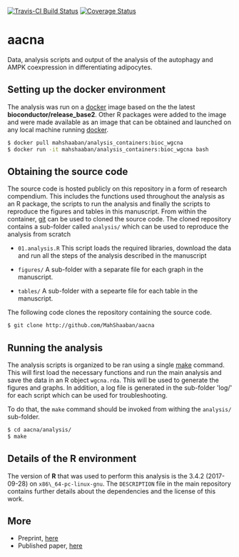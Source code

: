 [![Travis-CI Build Status](https://travis-ci.org/MahShaaban/aacna.svg?branch=master)](https://travis-ci.org/MahShaaban/aacna)
[![Coverage Status](https://img.shields.io/codecov/c/github/MahShaaban/aacna/master.svg)](https://codecov.io/github/MahShaaban/aacna?branch=master)

# aacna

Data, analysis scripts and output of the analysis of the autophagy and AMPK coexpression in differentiating adipocytes.

## Setting up the docker environment

The analysis was run on a [docker](https://hub.docker.com/r/mahshaaban/analysis_containers/) image based on the the latest **bioconductor/release\_base2**. Other R packages were added to the image and were made available as an image that can be obtained and launched on any local machine running [docker](https://hub.docker.com/r/mahshaaban/analysis_containers/).

```bash
$ docker pull mahshaaban/analysis_containers:bioc_wgcna
$ docker run -it mahshaaban/analysis_containers:bioc_wgcna bash
```

## Obtaining the source code
The source code is hosted publicly on this repository in a form of research compendium. This includes the functions used throughout the analysis as an R package, the scripts to run the analysis and finally the scripts to reproduce the figures and tables in this manuscript. From within the container, [git](https://git-scm.com) can be used to cloned the source code. The cloned repository contains a sub-folder called `analysis/` which can be used to reproduce the analysis from scratch


* `01.analysis.R` This script loads the required libraries, download the data and run all the steps of the analysis described in the manuscript  

* `figures/` A sub-folder with a separate file for each graph in the manuscript.

* `tables/` A sub-folder with a sepearte file for each table in the manuscript. 

The following code clones the repository containing the source code.

```bash
$ git clone http://github.com/MahShaaban/aacna
```

## Running the analysis

The analysis scripts is organized to be ran using a single [make](https://www.gnu.org/software/make/) command. This will first load the necessary functions and run the main analysis and save the data in an R object `wgcna.rda`. This will be used to generate the figures and graphs. In addition, a log file is generated in the sub-folder 'log/' for each script which can be used for troubleshooting.

To do that, the `make` command should be invoked from withing the `analysis/` sub-folder.

```bash
$ cd aacna/analysis/
$ make
```

## Details of the R environment
The version of **R** that was used to perform this analysis is the 3.4.2 (2017-09-28) on `x86\_64-pc-linux-gnu`. The `DESCRIPTION` file in the main repository contains further details about the dependencies and the license of this work.

## More

* Preprint, [here]()
* Published paper, [here]()
